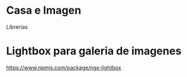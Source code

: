 # Casa e Imagen

Librerias
 
# Lightbox para galeria de imagenes
 https://www.npmjs.com/package/ngx-lightbox